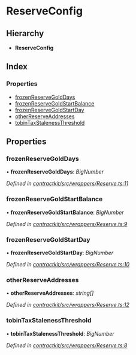 # ReserveConfig

## Hierarchy

* **ReserveConfig**

## Index

### Properties

* [frozenReserveGoldDays](_wrappers_reserve_.reserveconfig.md#frozenreservegolddays)
* [frozenReserveGoldStartBalance](_wrappers_reserve_.reserveconfig.md#frozenreservegoldstartbalance)
* [frozenReserveGoldStartDay](_wrappers_reserve_.reserveconfig.md#frozenreservegoldstartday)
* [otherReserveAddresses](_wrappers_reserve_.reserveconfig.md#otherreserveaddresses)
* [tobinTaxStalenessThreshold](_wrappers_reserve_.reserveconfig.md#tobintaxstalenessthreshold)

## Properties

### frozenReserveGoldDays

• **frozenReserveGoldDays**: _BigNumber_

_Defined in_ [_contractkit/src/wrappers/Reserve.ts:11_](https://github.com/celo-org/celo-monorepo/blob/master/packages/contractkit/src/wrappers/Reserve.ts#L11)

### frozenReserveGoldStartBalance

• **frozenReserveGoldStartBalance**: _BigNumber_

_Defined in_ [_contractkit/src/wrappers/Reserve.ts:9_](https://github.com/celo-org/celo-monorepo/blob/master/packages/contractkit/src/wrappers/Reserve.ts#L9)

### frozenReserveGoldStartDay

• **frozenReserveGoldStartDay**: _BigNumber_

_Defined in_ [_contractkit/src/wrappers/Reserve.ts:10_](https://github.com/celo-org/celo-monorepo/blob/master/packages/contractkit/src/wrappers/Reserve.ts#L10)

### otherReserveAddresses

• **otherReserveAddresses**: _string\[\]_

_Defined in_ [_contractkit/src/wrappers/Reserve.ts:12_](https://github.com/celo-org/celo-monorepo/blob/master/packages/contractkit/src/wrappers/Reserve.ts#L12)

### tobinTaxStalenessThreshold

• **tobinTaxStalenessThreshold**: _BigNumber_

_Defined in_ [_contractkit/src/wrappers/Reserve.ts:8_](https://github.com/celo-org/celo-monorepo/blob/master/packages/contractkit/src/wrappers/Reserve.ts#L8)

